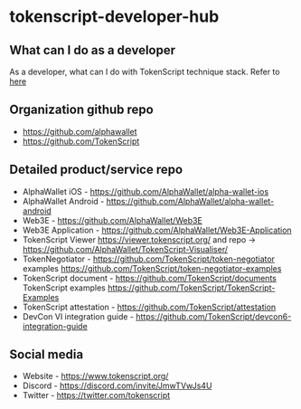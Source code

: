 # tokenscript-developer-hub

## What can I do as a developer
As a developer, what can I do with TokenScript technique stack. Refer to [here](./developer.md)

## Organization github repo
- https://github.com/alphawallet
- https://github.com/TokenScript

## Detailed product/service repo
- AlphaWallet iOS - https://github.com/AlphaWallet/alpha-wallet-ios
- AlphaWallet Android - https://github.com/AlphaWallet/alpha-wallet-android
- Web3E - https://github.com/AlphaWallet/Web3E
- Web3E Application - https://github.com/AlphaWallet/Web3E-Application
- TokenScript Viewer https://viewer.tokenscript.org/ and repo -> https://github.com/AlphaWallet/TokenScript-Visualiser/
- TokenNegotiator - https://github.com/TokenScript/token-negotiator examples https://github.com/TokenScript/token-negotiator-examples
- TokenScript document - https://github.com/TokenScript/documents TokenScript examples https://github.com/TokenScript/TokenScript-Examples
- TokenScript attestation - https://github.com/TokenScript/attestation 
- DevCon VI integration guide - https://github.com/TokenScript/devcon6-integration-guide

## Social media
- Website - https://www.tokenscript.org/
- Discord - https://discord.com/invite/JmwTVwJs4U
- Twitter - https://twitter.com/tokenscript
